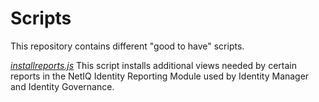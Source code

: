 # Scripts
This repository contains different "good to have" scripts.

*[installreports.js](../master/installreports.js)*
This script installs additional views needed by certain reports in the NetIQ Identity Reporting Module used by Identity Manager and Identity Governance.
